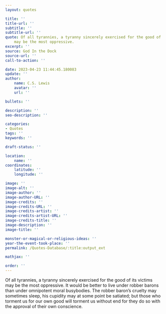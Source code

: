 ```yaml
---
layout: quotes

title: ''
title-url: ''
subtitle: ''
subtitle-url: ''
quote: Of all tyrannies, a tyranny sincerely exercised for the good of its victims
    may be the most oppressive.
excerpt: ''
source: God In the Dock
source-url: ''
call-to-action: ''

date: 2023-04-23 11:44:45.180083
update: ''
author:
    name: C.S. Lewis
    avatar: ''
    url: ''

bullets: ''

description: ''
seo-description: ''

categories:
- Quotes
tags: ''
keywords: ''

draft-status: ''

location:
    name: ''
coordinates:
    latitude: ''
    longitude: ''

image: ''
image-alt: ''
image-author: ''
image-author-URL: ''
image-credits: ''
image-credits-URL: ''
image-credits-artist: ''
image-credits-artist-URL: ''
image-credits-title: ''
image-description: ''
image-title: ''

monster-or-magical-or-religious-ideas: ''
year-the-event-took-place: ''
permalink: /Quotes-Database/:title:output_ext

mathjax: ''

order: ''
---
```

Of all tyrannies, a tyranny sincerely exercised for the good of its victims may be the most oppressive. It would be better to live under robber barons than under omnipotent moral busybodies. The robber baron’s cruelty may sometimes sleep, his cupidity may at some point be satiated; but those who torment us for our own good will torment us without end for they do so with the approval of their own conscience.
